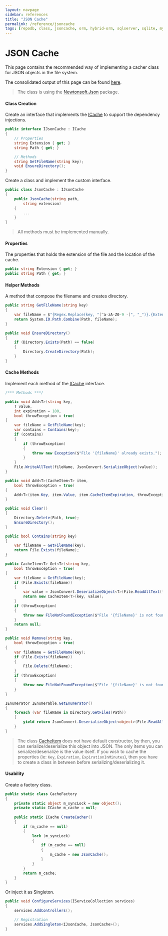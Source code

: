 ```yaml
---
layout: navpage
sidebar: references
title: "JSON Cache"
permalink: /reference/jsoncache
tags: [repodb, class, jsoncache, orm, hybrid-orm, sqlserver, sqlite, mysql, postgresql]
---
```


# JSON Cache

This page contains the recommended way of implementing a cacher class for JSON objects in the file system.

The consolidated output of this page can be found [here](/reference/output/jsoncache).

> The class is using the [Newtonsoft.Json](https://www.nuget.org/packages/Newtonsoft.Json) package.

#### Class Creation

Create an interface that implements the [ICache](/interface/icache) to support the dependency injections.

```csharp
public interface IJsonCache : ICache
{
    // Properties
    string Extension { get; }
    string Path { get; }

    // Methods
    string GetFileName(string key);
    void EnsureDirectory();
}
```

Create a class and implement the custom interface.

```csharp
public class JsonCache : IJsonCache
{
    public JsonCache(string path,
        string extension)
    {
        ...
    }
}
```

> All methods must be implemented manually.

#### Properties

The properties that holds the extension of the file and the location of the cache.

```csharp
public string Extension { get; }
public string Path { get; }
```

#### Helper Methods

A method that compose the filename and creates directory.

```csharp
public string GetFileName(string key)
{
    var fileName = $"{Regex.Replace(key, "[^a-zA-Z0-9 -]", "_")}.{Extension}";
    return System.IO.Path.Combine(Path, fileName);
}

public void EnsureDirectory()
{
    if (Directory.Exists(Path) == false)
    {
        Directory.CreateDirectory(Path);
    }
}
```

#### Cache Methods

Implement each method of the [ICache](/interface/icache) interface.

```csharp
/*** Methods ***/

public void Add<T>(string key,
    T value,
    int expiration = 180,
    bool throwException = true)
{
    var fileName = GetFileName(key);
    var contains = Contains(key);
    if (contains)
    {
        if (throwException)
        {
            throw new Exception($"File '{fileName}' already exists.");
        }
    }
    File.WriteAllText(fileName, JsonConvert.SerializeObject(value));
}

public void Add<T>(CacheItem<T> item,
    bool throwException = true)
{
    Add<T>(item.Key, item.Value, item.CacheItemExpiration, throwException);
}

public void Clear()
{
    Directory.Delete(Path, true);
    EnsureDirectory();
}

public bool Contains(string key)
{
    var fileName = GetFileName(key);
    return File.Exists(fileName);
}

public CacheItem<T> Get<T>(string key,
    bool throwException = true)
{
    var fileName = GetFileName(key);
    if (File.Exists(fileName))
    {
        var value = JsonConvert.DeserializeObject<T>(File.ReadAllText(fileName));
        return new CacheItem<T>(key, value);
    }
    if (throwException)
    {
        throw new FileNotFoundException($"File '{fileName}' is not found.");
    }
    return null;
}

public void Remove(string key,
    bool throwException = true)
{
    var fileName = GetFileName(key);
    if (File.Exists(fileName))
    {
        File.Delete(fileName);
    }
    if (throwException)
    {
        throw new FileNotFoundException($"File '{fileName}' is not found.");
    }
}

IEnumerator IEnumerable.GetEnumerator()
{
    foreach (var fileName in Directory.GetFiles(Path))
    {
        yield return JsonConvert.DeserializeObject<object>(File.ReadAllText(fileName));
    }
}
```

> The class [CacheItem](/class/cacheitem) does not have default constructor, by then, you can serialize/deserialize this object into JSON. The only items you can serialize/deserialize is the value itself. If you wish to cache the properties (ie: `Key`, `Expiration`, `ExpirationInMinutes`), then you have to create a class in between before serializing/deserializing it.

#### Usability

Create a factory class.

```csharp
public static class CacheFactory
{
    private static object m_syncLock = new object();
    private static ICache m_cache = null;
    
    public static ICache CreateCacher()
    {
        if (m_cache == null)
        {
            lock (m_syncLock)
            {
                if (m_cache == null)
                {
                    m_cache = new JsonCache();
                }
            }
        }
        return m_cache;
    }
}
```

Or inject it as Singleton.

```csharp
public void ConfigureServices(IServiceCollection services)
{
    services.AddControllers();

    // Registration
    services.AddSingleton<IJsonCache, JsonCache>();
}
```